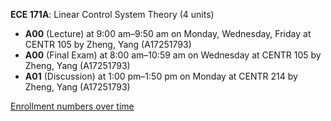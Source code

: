 **ECE 171A**: Linear Control System Theory (4 units)

- **A00** (Lecture) at 9:00 am–9:50 am on Monday, Wednesday, Friday at CENTR 105 by Zheng, Yang (A17251793)
- **A00** (Final Exam) at 8:00 am–10:59 am on Wednesday at CENTR 105 by Zheng, Yang (A17251793)
- **A01** (Discussion) at 1:00 pm–1:50 pm on Monday at CENTR 214 by Zheng, Yang (A17251793)

[Enrollment numbers over time](./ECE171A.tsv)
